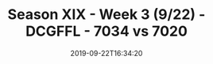 ---
title: Season XIX - Week 3 (9/22) - DCGFFL - 7034 vs 7020
teams_score:
- team: 7034
  score: 33
- team: 7020
  score: 32
mvp: Kevin, Gerard
game-ball: Jim, Von
season: 19
week: 3
date: '2019-09-22T16:34:20'
pageid: season-xix-week-3-9-22-7034-vs-7020
---